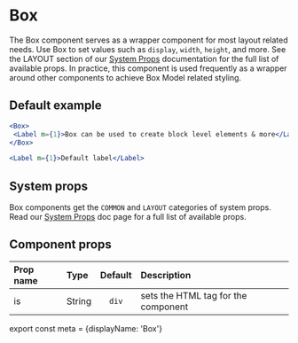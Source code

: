 # Box

The Box component serves as a wrapper component for most layout related needs. Use Box to set values such as `display`,  `width`, `height`, and more. See the LAYOUT section of our [System Props](/components/docs/system-props) documentation for the full list of available props. In practice, this component is used frequently as a wrapper around other components to achieve Box Model related styling.

## Default example

```.jsx
<Box>
 <Label m={1}>Box can be used to create block level elements & more</Label>
</Box>

<Label m={1}>Default label</Label>
```

## System props

Box components get the `COMMON` and `LAYOUT` categories of system props. Read our [System Props](/components/docs/system-props) doc page for a full list of available props.

## Component props

| Prop name | Type | Default | Description |
| :- | :- | :-: | :- |
| is | String | `div` | sets the HTML tag for the component|


export const meta = {displayName: 'Box'}
